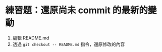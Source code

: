 # 練習題：還原尚未 commit 的最新的變動

1. 編輯 README.md
1. 透過 `git checkout -- README.md` 指令，還原修改的內容

<!--
答案：

### step1

echo "Hello World" >> README.md && git add . && git commit -m 'init'
echo "alincode" >> README.md


### step2

git checkout -- README.md
-->